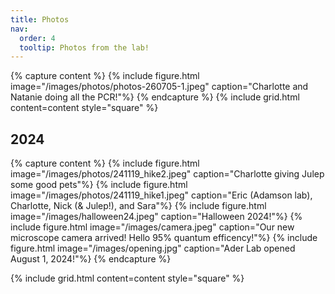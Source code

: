 ```yaml
---
title: Photos
nav:
  order: 4
  tooltip: Photos from the lab!
---
```


{% capture content %}
  {% include figure.html image="/images/photos/photos-260705-1.jpeg" caption="Charlotte and Natanie doing all the PCR!"%}
{% endcapture %}
{%
  include grid.html
  content=content
  style="square"
%}
 ## 2024
{% capture content %}
  {% include figure.html image="/images/photos/241119_hike2.jpeg" caption="Charlotte giving Julep some good pets"%}
  {% include figure.html image="/images/photos/241119_hike1.jpeg" caption="Eric (Adamson lab), Charlotte, Nick (& Julep!), and Sara"%}
  {% include figure.html image="/images/halloween24.jpeg" caption="Halloween 2024!"%}
  {% include figure.html image="/images/camera.jpeg" caption="Our new microscope camera arrived! Hello 95% quantum efficency!"%}
  {% include figure.html image="/images/opening.jpg" caption="Ader Lab opened August 1, 2024!"%}
{% endcapture %}

{%
  include grid.html
  content=content
  style="square"
%}
